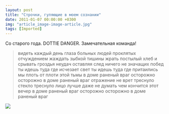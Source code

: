 ```yaml
---
layout: post
title: "Строчки, гуляющие в моем сознании"
date: 2011-01-07 00:00:00 +0300
img: "article_image-image-article.jpg"
tags: [Imported]
---
```


Со старого года. DOTTIE DANGER. Замечательная команда!

> видеть каждый день глаза больных людей проклятых отчуждением жаждать зыбкой тишины жрать постылый хлеб и срывать гроздья неудач оставляя след ничего не значащих побед ты идешь туда где исчезает свет ты идешь туда где притаились мы плоть от плоти этой тьмы в доме раненый враг осторожно осторожно в доме раненый враг отражение не врет треснуло стекло треснуло лицо лучше даже не думать чем кончится этот вечер в доме раненый враг осторожно осторожно в доме раненый враг

![](/blog/assetsarticle_image-image-article.jpg)